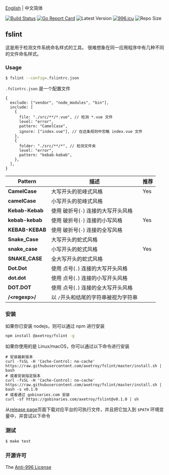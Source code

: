 [English](README.md) | 中文简体

[![Build Status](https://github.com/axetroy/fslint/workflows/ci/badge.svg)](https://github.com/axetroy/fslint/actions)
[![Go Report Card](https://goreportcard.com/badge/github.com/axetroy/fslint)](https://goreportcard.com/report/github.com/axetroy/fslint)
![Latest Version](https://img.shields.io/github/v/release/axetroy/fslint.svg)
[![996.icu](https://img.shields.io/badge/link-996.icu-red.svg)](https://996.icu)
![Repo Size](https://img.shields.io/github/repo-size/axetroy/fslint.svg)

## fslint

这是用于检测文件系统命名样式的工具。 很难想象在同一应用程序中有几种不同的文件命名样式。

### Usage

```bash
$ fslint --config=.fslintrc.json
```

`.fslintrc.json` 是一个配置文件

```json5
{
  exclude: ["vendor", "node_modules", "bin"],
  include: [
    {
      file: "./src/**/*.vue", // 检测 *.vue 文件
      level: "error",
      pattern: "CamelCase",
      ignore: ["index.vue"], // 在这条规则中忽略 index.vue 文件
    },
    {
      folder: "./src/**/*", // 检测文件夹
      level: "error",
      pattern: "kebab-kebab",
    },
  ],
}
```

| Pattern          | 描述                                 | 推荐 |
| ---------------- | ------------------------------------ | ---- |
| **CamelCase**    | 大写开头的驼峰式风格                 | Yes  |
| **camelCase**    | 小写开头的驼峰式风格                 |      |
| **Kebab-Kebab**  | 使用 破折号(`-`) 连接的大写开头风格  |      |
| **kebab-kebab**  | 使用 破折号(`-`) 连接的小写风格      | Yes  |
| **KEBAB-KEBAB**  | 使用 破折号(`-`) 连接的全写风格      |      |
| **Snake_Case**   | 大写开头的蛇式风格                   |      |
| **snake_case**   | 小写开头的蛇式风格                   | Yes  |
| **SNAKE_CASE**   | 全大写开头的蛇式风格                 |      |
| **Dot.Dot**      | 使用 点号(`.`) 连接的大写开头风格    |      |
| **dot.dot**      | 使用 点号(`.`) 连接的小写开头风格    |      |
| **DOT.DOT**      | 使用 点号(`.`) 连接的全大写开头风格  |      |
| **/\<regexp\>/** | 以 `/`开头和结尾的字符串被视为字符串 |      |

### 安装

如果你已安装 nodejs，则可以通过 npm 进行安装

```bash
npm install @axetroy/fslint -g
```

如果你使用的是 Linux/macOS，你可以通过以下命令进行安装

```shell
# 安装最新版本
curl -fsSL -H 'Cache-Control: no-cache' https://raw.githubusercontent.com/axetroy/fslint/master/install.sh | bash
# 或者安装指定版本
curl -fsSL -H 'Cache-Control: no-cache' https://raw.githubusercontent.com/axetroy/fslint/master/install.sh | bash -s v0.1.0
# 或者通过 gobinaries.com 安装
curl -sf https://gobinaries.com/axetroy/fslint@v0.1.0 | sh
```

从[release page](https://github.com/axetroy/fslint/releases)页面下载对应平台的可执行文件，并且把它加入到 `$PATH` 环境变量中，并尝试以下命令

### 测试

```bash
$ make test
```

### 开源许可

The [Anti-996 License](LICENSE_zh-CN)
